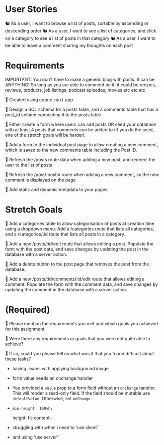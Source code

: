 # User Stories

🐿️ As a user, I want to browse a list of posts, sortable by ascending or descending order
🐿️ As a user, I want to see a list of categories, and click on a category to see a list of posts in that category
🐿️ As a user, I want to be able to leave a comment sharing my thoughts on each post

# Requirements

IMPORTANT: You don't have to make a generic blog with posts. It can be ANYTHING! So long as you are able to comment on it, it could be recipes, reviews, products, job listings, podcast episodes, movies etc etc etc

🎯 Created using create-next-app

🎯 Design a SQL schema for a posts table, and a comments table that has a post_id column connecting it to the posts table.

🎯 Either create a form where users can add posts OR seed your database with at least 4 posts that comments can be added to (if you do the seed, one of the stretch goals will be harder).

🎯 Add a form to the individual post page to allow creating a new comment, which is saved to the new comments table including the Post ID.

🎯 Refresh the /posts route data when adding a new post, and redirect the user to the list of posts

🎯 Refresh the /post/:postId route when adding a new comment, so the new comment is displayed on the page

🎯 Add static and dynamic metadata to your pages

# Stretch Goals

🏹 Add a categories table to allow categorisation of posts at creation time using a dropdown menu. Add a /categories route that lists all categories, and a /categories/:id route that lists all posts in a category.

🏹 Add a new /posts/:id/edit route that allows editing a post. Populate the form with the post data, and save changes by updating the post in the database with a server action.

🏹 Add a delete button to the post page that removes the post from the database.

🏹 Add a new /posts/:id/comments/:id/edit route that allows editing a comment. Populate the form with the comment data, and save changes by updating the comment in the database with a server action.

# (Required)

🎯 Please mention the requirements you met and which goals you achieved for this assignment.

🎯 Were there any requirements or goals that you were not quite able to achieve?

🎯 If so, could you please tell us what was it that you found difficult about these tasks?

- having issues with applying background image

- form value needs an onchange handler
- You provided a `value` prop to a form field without an `onChange` handler. This will render a read-only field. If the field should be mutable use `defaultValue`. Otherwise, set `onChange`.

-     min-height: 100vh;

  height: fit-content;

- struggling with when i need to 'use client'
- and using 'use server'

